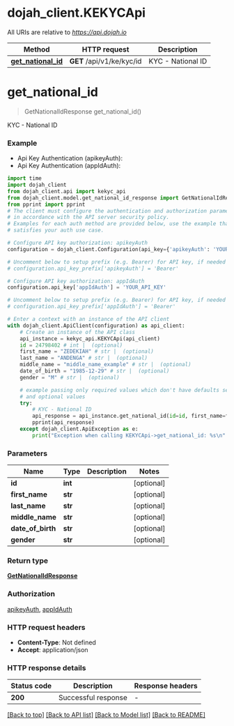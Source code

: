 # dojah_client.KEKYCApi

All URIs are relative to *https://api.dojah.io*

Method | HTTP request | Description
------------- | ------------- | -------------
[**get_national_id**](KEKYCApi.md#get_national_id) | **GET** /api/v1/ke/kyc/id | KYC - National ID


# **get_national_id**
> GetNationalIdResponse get_national_id()

KYC - National ID

### Example

* Api Key Authentication (apikeyAuth):
* Api Key Authentication (appIdAuth):

```python
import time
import dojah_client
from dojah_client.api import kekyc_api
from dojah_client.model.get_national_id_response import GetNationalIdResponse
from pprint import pprint
# The client must configure the authentication and authorization parameters
# in accordance with the API server security policy.
# Examples for each auth method are provided below, use the example that
# satisfies your auth use case.

# Configure API key authorization: apikeyAuth
configuration = dojah_client.Configuration(api_key={'apikeyAuth': 'YOUR_API_KEY'})

# Uncomment below to setup prefix (e.g. Bearer) for API key, if needed
# configuration.api_key_prefix['apikeyAuth'] = 'Bearer'

# Configure API key authorization: appIdAuth
configuration.api_key['appIdAuth'] = 'YOUR_API_KEY'

# Uncomment below to setup prefix (e.g. Bearer) for API key, if needed
# configuration.api_key_prefix['appIdAuth'] = 'Bearer'

# Enter a context with an instance of the API client
with dojah_client.ApiClient(configuration) as api_client:
    # Create an instance of the API class
    api_instance = kekyc_api.KEKYCApi(api_client)
    id = 24798402 # int |  (optional)
    first_name = "ZEDEKIAH" # str |  (optional)
    last_name = "ANDENGA" # str |  (optional)
    middle_name = "middle_name_example" # str |  (optional)
    date_of_birth = "1985-12-29" # str |  (optional)
    gender = "M" # str |  (optional)

    # example passing only required values which don't have defaults set
    # and optional values
    try:
        # KYC - National ID
        api_response = api_instance.get_national_id(id=id, first_name=first_name, last_name=last_name, middle_name=middle_name, date_of_birth=date_of_birth, gender=gender)
        pprint(api_response)
    except dojah_client.ApiException as e:
        print("Exception when calling KEKYCApi->get_national_id: %s\n" % e)
```


### Parameters

Name | Type | Description  | Notes
------------- | ------------- | ------------- | -------------
 **id** | **int**|  | [optional]
 **first_name** | **str**|  | [optional]
 **last_name** | **str**|  | [optional]
 **middle_name** | **str**|  | [optional]
 **date_of_birth** | **str**|  | [optional]
 **gender** | **str**|  | [optional]

### Return type

[**GetNationalIdResponse**](GetNationalIdResponse.md)

### Authorization

[apikeyAuth](../README.md#apikeyAuth), [appIdAuth](../README.md#appIdAuth)

### HTTP request headers

 - **Content-Type**: Not defined
 - **Accept**: application/json


### HTTP response details

| Status code | Description | Response headers |
|-------------|-------------|------------------|
**200** | Successful response |  -  |

[[Back to top]](#) [[Back to API list]](../README.md#documentation-for-api-endpoints) [[Back to Model list]](../README.md#documentation-for-models) [[Back to README]](../README.md)

